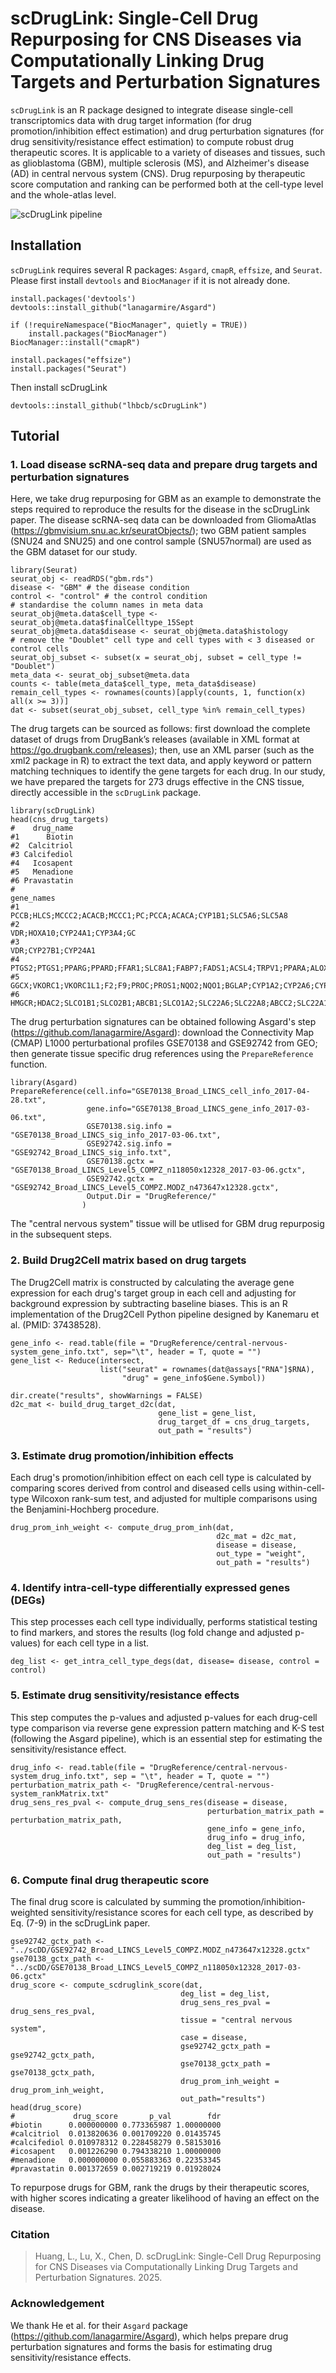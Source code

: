 # scDrugLink: Single-Cell Drug Repurposing for CNS Diseases via Computationally Linking Drug Targets and Perturbation Signatures
`scDrugLink` is an R package designed to integrate disease single-cell transcriptomics data with drug target information (for drug promotion/inhibition effect estimation) and drug perturbation signatures (for drug sensitivity/resistance effect estimation) to compute robust drug therapeutic scores. It is applicable to a variety of diseases and tissues, such as glioblastoma (GBM), multiple sclerosis (MS), and Alzheimer's disease (AD) in central nervous system (CNS). Drug repurposing by therapeutic score computation and ranking can be performed both at the cell-type level and the whole-atlas level.

![scDrugLink pipeline](scDrugLink_pipeline.jpg)

## Installation
`scDrugLink` requires several R packages: `Asgard`, `cmapR`, `effsize`, and `Seurat`. Please first install `devtools` and `BiocManager` if it is not already done.
```
install.packages('devtools')
devtools::install_github("lanagarmire/Asgard")

if (!requireNamespace("BiocManager", quietly = TRUE))
    install.packages("BiocManager")
BiocManager::install("cmapR")

install.packages("effsize")
install.packages("Seurat")
```
Then install scDrugLink
```
devtools::install_github("lhbcb/scDrugLink")
```

## Tutorial
### 1. Load disease scRNA-seq data and prepare drug targets and perturbation signatures
Here, we take drug repurposing for GBM as an example to demonstrate the steps required to reproduce the results for the disease in the scDrugLink paper. The disease scRNA-seq data can be downloaded from GliomaAtlas (https://gbmvisium.snu.ac.kr/seuratObjects/); two GBM patient samples (SNU24 and SNU25) and one control sample (SNU57normal) are used as the GBM dataset for our study. 
```
library(Seurat)
seurat_obj <- readRDS("gbm.rds")
disease <- "GBM" # the disease condition
control <- "control" # the control condition
# standardise the column names in meta data
seurat_obj@meta.data$cell_type <- seurat_obj@meta.data$finalCelltype_15Sept
seurat_obj@meta.data$disease <- seurat_obj@meta.data$histology
# remove the "Doublet" cell type and cell types with < 3 diseased or control cells
seurat_obj_subset <- subset(x = seurat_obj, subset = cell_type != "Doublet") 
meta_data <- seurat_obj_subset@meta.data
counts <- table(meta_data$cell_type, meta_data$disease)
remain_cell_types <- rownames(counts)[apply(counts, 1, function(x) all(x >= 3))]
dat <- subset(seurat_obj_subset, cell_type %in% remain_cell_types)
```
The drug targets can be sourced as follows: first download the complete dataset of drugs from DrugBank’s releases (available in XML format at https://go.drugbank.com/releases); then, use an XML parser (such as the xml2 package in R) to extract the text data, and apply keyword or pattern matching techniques to identify the gene targets for each drug. In our study, we have prepared the targets for 273 drugs effective in the CNS tissue, directly accessible in the `scDrugLink` package.
```
library(scDrugLink)
head(cns_drug_targets)
#    drug_name
#1      Biotin
#2  Calcitriol
#3 Calcifediol
#4   Icosapent
#5   Menadione
#6 Pravastatin
#                                                                                                                                                        gene_names
#1                                                                                                   PCCB;HLCS;MCCC2;ACACB;MCCC1;PC;PCCA;ACACA;CYP1B1;SLC5A6;SLC5A8
#2                                                                                                                                     VDR;HOXA10;CYP24A1;CYP3A4;GC
#3                                                                                                                                              VDR;CYP27B1;CYP24A1
#4                                                                                     PTGS2;PTGS1;PPARG;PPARD;FFAR1;SLC8A1;FABP7;FADS1;ACSL4;TRPV1;PPARA;ALOX5;ALB
#5 GGCX;VKORC1;VKORC1L1;F2;F9;PROC;PROS1;NQO2;NQO1;BGLAP;CYP1A2;CYP2A6;CYP1B1;CYP2B6;CYP2C8;CYP2C9;CYP2C19;CYP2D6;CYP2E1;CYP3A4;CYP3A5;CYP3A7;XDH;AOX1;MTHFR;CYP1A1
#6                                                    HMGCR;HDAC2;SLCO1B1;SLCO2B1;ABCB1;SLCO1A2;SLC22A6;SLC22A8;ABCC2;SLC22A11;ABCG2;SLC22A7;SLC16A1;ABCB11;SLCO1B3
```
The drug perturbation signatures can be obtained following Asgard's step (https://github.com/lanagarmire/Asgard): download the Connectivity Map (CMAP) L1000 perturbational profiles GSE70138 and GSE92742 from GEO; then generate tissue specific drug references using the `PrepareReference` function.
```
library(Asgard)
PrepareReference(cell.info="GSE70138_Broad_LINCS_cell_info_2017-04-28.txt",
                 gene.info="GSE70138_Broad_LINCS_gene_info_2017-03-06.txt",
                 GSE70138.sig.info = "GSE70138_Broad_LINCS_sig_info_2017-03-06.txt",
                 GSE92742.sig.info = "GSE92742_Broad_LINCS_sig_info.txt",
                 GSE70138.gctx = "GSE70138_Broad_LINCS_Level5_COMPZ_n118050x12328_2017-03-06.gctx",
                 GSE92742.gctx = "GSE92742_Broad_LINCS_Level5_COMPZ.MODZ_n473647x12328.gctx",
                 Output.Dir = "DrugReference/"
                )
```
The "central nervous system" tissue will be utlised for GBM drug repurposig in the subsequent steps.
### 2. Build Drug2Cell matrix based on drug targets
The Drug2Cell matrix is constructed by calculating the average gene expression for each drug's target group in each cell and adjusting for background expression by subtracting baseline biases. This is an R implementation of the Drug2Cell Python pipeline designed by Kanemaru et al. (PMID: 37438528).
```
gene_info <- read.table(file = "DrugReference/central-nervous-system_gene_info.txt", sep="\t", header = T, quote = "")
gene_list <- Reduce(intersect,
                    list("seurat" = rownames(dat@assays["RNA"]$RNA),
                         "drug" = gene_info$Gene.Symbol))

dir.create("results", showWarnings = FALSE)
d2c_mat <- build_drug_target_d2c(dat,
                                 gene_list = gene_list,
                                 drug_target_df = cns_drug_targets,
                                 out_path = "results")
```
### 3. Estimate drug promotion/inhibition effects
Each drug's promotion/inhibition effect on each cell type is calculated by comparing scores derived from control and diseased cells using within-cell-type Wilcoxon rank-sum test, and adjusted for multiple comparisons using the Benjamini-Hochberg procedure.
```
drug_prom_inh_weight <- compute_drug_prom_inh(dat,
                                              d2c_mat = d2c_mat,
                                              disease = disease,
                                              out_type = "weight",
                                              out_path = "results")
```
### 4. Identify intra-cell-type differentially expressed genes (DEGs)
This step processes each cell type individually, performs statistical testing to find markers, and stores the results (log fold change and adjusted p-values) for each cell type in a list.
```
deg_list <- get_intra_cell_type_degs(dat, disease= disease, control = control)
```
### 5. Estimate drug sensitivity/resistance effects
This step computes the p-values and adjusted p-values for each drug-cell type comparison via reverse gene expression pattern matching and K-S test (following the Asgard pipeline), which is an essential step for estimating the sensitivity/resistance effect.
```
drug_info <- read.table(file = "DrugReference/central-nervous-system_drug_info.txt", sep = "\t", header = T, quote = "")
perturbation_matrix_path <- "DrugReference/central-nervous-system_rankMatrix.txt"
drug_sens_res_pval <- compute_drug_sens_res(disease = disease, 
                                            perturbation_matrix_path = perturbation_matrix_path, 
                                            gene_info = gene_info, 
                                            drug_info = drug_info, 
                                            deg_list = deg_list, 
                                            out_path = "results")
```
### 6. Compute final drug therapeutic score
The final drug score is calculated by summing the promotion/inhibition-weighted sensitivity/resistance scores for each cell type, as described by Eq. (7-9) in the scDrugLink paper.
```
gse92742_gctx_path <- "../scDD/GSE92742_Broad_LINCS_Level5_COMPZ.MODZ_n473647x12328.gctx"
gse70138_gctx_path <- "../scDD/GSE70138_Broad_LINCS_Level5_COMPZ_n118050x12328_2017-03-06.gctx"
drug_score <- compute_scdruglink_score(dat, 
                                      deg_list = deg_list, 
                                      drug_sens_res_pval = drug_sens_res_pval,
                                      tissue = "central nervous system", 
                                      case = disease,
                                      gse92742_gctx_path = gse92742_gctx_path, 
                                      gse70138_gctx_path = gse70138_gctx_path, 
                                      drug_prom_inh_weight = drug_prom_inh_weight,
                                      out_path="results")
head(drug_score)
#             drug_score       p_val        fdr
#biotin      0.000000000 0.773365987 1.00000000
#calcitriol  0.013820636 0.001709220 0.01435745
#calcifediol 0.010978312 0.228458279 0.58153016
#icosapent   0.001226290 0.794338210 1.00000000
#menadione   0.000000000 0.055883363 0.22353345
#pravastatin 0.001372659 0.002719219 0.01928024
```
To repurpose drugs for GBM, rank the drugs by their therapeutic scores, with higher scores indicating a greater likelihood of having an effect on the disease.

### Citation
> Huang, L., Lu, X., Chen, D. scDrugLink: Single-Cell Drug Repurposing for CNS Diseases via Computationally Linking Drug Targets and Perturbation Signatures. 2025.
### Acknowledgement
We thank He et al. for their `Asgard` package (https://github.com/lanagarmire/Asgard), which helps prepare drug perturbation signatures and forms the basis for estimating drug sensitivity/resistance effects.
